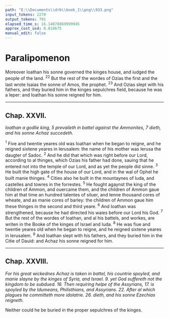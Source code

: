 ```yaml
---
path: "E:\\Documents\\drb\\book_1\\png\\933.png"
input_tokens: 2270
output_tokens: 791
elapsed_time_s: 16.14078869999945
approx_cost_usd: 0.018675
manual_edit: false
---
```

# Paralipomenon

Moreover Ioathan his sonne governed the kinges house, and iudged the people of the land. <sup>22</sup> But the rest of the wordes of Ozias the first and the last wrote Isaias the sonne of Amos, the prophet. <sup>23</sup> And Ozias slept with his fathers, and they buried him in the kinges sepulchres field, because he was a leper: and Ioathan his sonne reigned for him.

<hr>

## Chap. XXVII.

*Ioathan a godlie king, 5 prevaileth in battel against the Ammonites, 7 dieth, and his sonne Achaz succedeth.*

<sup>1</sup> Five and twentie yeares old was Ioathan when he began to reigne, and he reigned sixtene yeares in Ierusalem: the name of his mother was Ierusa the daugter of Sadoc. <sup>2</sup> And he did that which was right before our Lord, according to al thinges, which Ozias his father had done, sauing that he entered not into the temple of our Lord, and as yet the people did sinne. <sup>3</sup> He built the high gate of the house of our Lord, and in the wal of Ophel he built manie thinges. <sup>4</sup> Cities also he built in the mountaynes of Iuda, and castelles and towres in the forrestes. <sup>5</sup> He fought agaynst the king of the children of Ammon, and ouercame them, and the children of Ammon gaue him at that time an hundred talentes of siluer, and tenne thousand cores of wheate, and as manie cores of barley: the children of Ammon gaue him these thinges in the second and third yeare. <sup>6</sup> And Ioathan was strengthened, because he had directed his waies before our Lord his God. <sup>7</sup> But the rest of the wordes of Ioathan, and al his battels, and workes, are writen in the Booke of the kinges of Israel and Iuda. <sup>8</sup> He was fiue and twentie yeares old when he began to reigne, and he reigned sixtene yeares in Ierusalem. <sup>9</sup> And Ioathan slept with his fathers, and they buried him in the Citie of Dauid: and Achaz his sonne reigned for him.

<hr>

## Chap. XXVIII.

*For his great wickednes Achaz is taken in battel, his countrie spoyled, and manie slayne by the kinges of Syria, and Israel. 9. yet God suffereth not the kingdom to be subdued. 16. Then requiring helpe of the Assyrians, 17. is spoyled by the Idumeans, Philisthians, and Assyrians. 22. After al which plagues he committeth more idolatrie. 26. dieth, and his sonne Ezechias reigneth.*

<aside>Neither could he be buried in the proper sepulchres of the kinges.</aside>

[^1]: 4. Reg. 15.